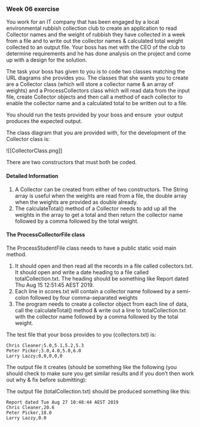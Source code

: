 ### Week 06 exercise

You work for an IT company that has been engaged by a local environmental rubbish collection club to create an application to read Collector names and the weight of rubbish they have collected in a week from a file and to write out the collector names & calculated total weight collected to an output file. Your boss has met with the CEO of the club to determine requirements and he has done analysis on the project and come up with a design for the solution. 

The task your boss has given to you is to code two classes matching the URL diagrams she provides you. The classes that she wants you to create are a Collector class (which will store a collector name & an array of weights) and a ProcessCollectors class which will read data from the input file, create Collector objects and then call a method of each collector to enable the collector name and a calculated total to be written out to a file.

You should run the tests provided by your boss and ensure  your output produces the expected output.

The class diagram that you are provided with, for the development of the Collector class is:

![[CollectorClass.png]]

There are two constructors that must both be coded.

#### Detailed Information

1. A Collector can be created from either of two constructors. The String array is useful when the weights are read from a file, the double array when the weights are provided as double already.
2. The calculateTotal() method of a Collector needs to add up all the weights in the array to get a total and then return the collector name followed by a comma followed by the total weight.

#### The ProcessCollectorFile class

The ProcessStudentFile class needs to have a public static void main method.   

1. It should open and then read all the records in a file called collectors.txt. It should open and write a date heading to a file called totalCollection.txt. The heading should be something like Report dated Thu Aug 15 12:51:45 AEST 2019. 
2. Each line in scores.txt will contain a collector name followed by a semi-colon followed by four comma-separated weights
3. The program needs to create a collector object from each line of data, call the calculateTotal() method & write out a line to totalCollection.txt with the collector name followed by a comma followed by the total weight.

The test file that your boss provides to you (collectors.txt) is:  
```
Chris Cleaner;5.0,5.1,5.2,5.3  
Peter Picker;3.0,4.0,5.0,6.0  
Larry Lazzy;0,0,0,0,0
```
The output file it creates (should be something like the following (you should check to make sure you get similar results and if you don’t then work out why & fix before submitting):  

The output file (totalCollection.txt) should be produced something like this:  
```
Report dated Tue Aug 27 10:48:44 AEST 2019  
Chris Cleaner,20.6  
Peter Picker,18.0  
Larry Lazzy,0.0
```
